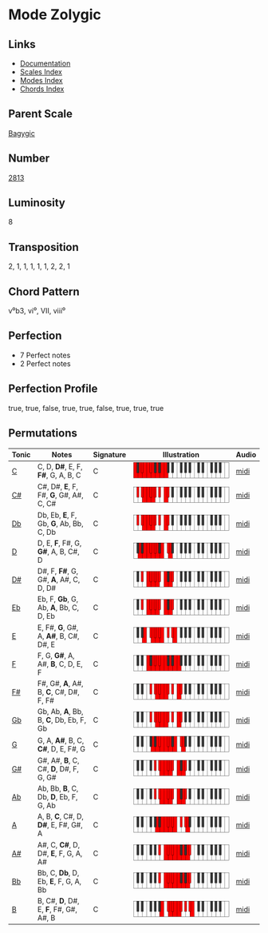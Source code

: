 # Mode Zolygic

## Links

- [Documentation](README.md)
- [Scales Index](Scales.md)
- [Modes Index](Modes.md)
- [Chords Index](Chords.md)

## Parent Scale

[Bagygic](ScaleBagygic.md)

## Number

[2813](https://ianring.com/musictheory/scales/2813)

## Luminosity

8

## Transposition

2, 1, 1, 1, 1, 1, 2, 2, 1

## Chord Pattern

v⁰b3, vi⁰, VII, viii⁰

## Perfection

- 7 Perfect notes
- 2 Perfect notes

## Perfection Profile

true, true, false, true, true, false, true, true, true

## Permutations

| Tonic | Notes | Signature | Illustration | Audio |
|-------|-------|-----------|--------------|-------|
| [C](ModeCNaturalZolygic.md) | C, D, **D#**, E, F, **F#**, G, A, B, C | C | ![CNaturalZolygic](ModeCNaturalZolygic.png) | [midi](https://github.com/edipermadi/music/blob/main/docs/ModeCNaturalZolygic.mid?raw=true) |
| [C#](ModeCSharpZolygic.md) | C#, D#, **E**, F, F#, **G**, G#, A#, C, C# | C | ![CSharpZolygic](ModeCSharpZolygic.png) | [midi](https://github.com/edipermadi/music/blob/main/docs/ModeCSharpZolygic.mid?raw=true) |
| [Db](ModeDFlatZolygic.md) | Db, Eb, **E**, F, Gb, **G**, Ab, Bb, C, Db | C | ![DFlatZolygic](ModeDFlatZolygic.png) | [midi](https://github.com/edipermadi/music/blob/main/docs/ModeDFlatZolygic.mid?raw=true) |
| [D](ModeDNaturalZolygic.md) | D, E, **F**, F#, G, **G#**, A, B, C#, D | C | ![DNaturalZolygic](ModeDNaturalZolygic.png) | [midi](https://github.com/edipermadi/music/blob/main/docs/ModeDNaturalZolygic.mid?raw=true) |
| [D#](ModeDSharpZolygic.md) | D#, F, **F#**, G, G#, **A**, A#, C, D, D# | C | ![DSharpZolygic](ModeDSharpZolygic.png) | [midi](https://github.com/edipermadi/music/blob/main/docs/ModeDSharpZolygic.mid?raw=true) |
| [Eb](ModeEFlatZolygic.md) | Eb, F, **Gb**, G, Ab, **A**, Bb, C, D, Eb | C | ![EFlatZolygic](ModeEFlatZolygic.png) | [midi](https://github.com/edipermadi/music/blob/main/docs/ModeEFlatZolygic.mid?raw=true) |
| [E](ModeENaturalZolygic.md) | E, F#, **G**, G#, A, **A#**, B, C#, D#, E | C | ![ENaturalZolygic](ModeENaturalZolygic.png) | [midi](https://github.com/edipermadi/music/blob/main/docs/ModeENaturalZolygic.mid?raw=true) |
| [F](ModeFNaturalZolygic.md) | F, G, **G#**, A, A#, **B**, C, D, E, F | C | ![FNaturalZolygic](ModeFNaturalZolygic.png) | [midi](https://github.com/edipermadi/music/blob/main/docs/ModeFNaturalZolygic.mid?raw=true) |
| [F#](ModeFSharpZolygic.md) | F#, G#, **A**, A#, B, **C**, C#, D#, F, F# | C | ![FSharpZolygic](ModeFSharpZolygic.png) | [midi](https://github.com/edipermadi/music/blob/main/docs/ModeFSharpZolygic.mid?raw=true) |
| [Gb](ModeGFlatZolygic.md) | Gb, Ab, **A**, Bb, B, **C**, Db, Eb, F, Gb | C | ![GFlatZolygic](ModeGFlatZolygic.png) | [midi](https://github.com/edipermadi/music/blob/main/docs/ModeGFlatZolygic.mid?raw=true) |
| [G](ModeGNaturalZolygic.md) | G, A, **A#**, B, C, **C#**, D, E, F#, G | C | ![GNaturalZolygic](ModeGNaturalZolygic.png) | [midi](https://github.com/edipermadi/music/blob/main/docs/ModeGNaturalZolygic.mid?raw=true) |
| [G#](ModeGSharpZolygic.md) | G#, A#, **B**, C, C#, **D**, D#, F, G, G# | C | ![GSharpZolygic](ModeGSharpZolygic.png) | [midi](https://github.com/edipermadi/music/blob/main/docs/ModeGSharpZolygic.mid?raw=true) |
| [Ab](ModeAFlatZolygic.md) | Ab, Bb, **B**, C, Db, **D**, Eb, F, G, Ab | C | ![AFlatZolygic](ModeAFlatZolygic.png) | [midi](https://github.com/edipermadi/music/blob/main/docs/ModeAFlatZolygic.mid?raw=true) |
| [A](ModeANaturalZolygic.md) | A, B, **C**, C#, D, **D#**, E, F#, G#, A | C | ![ANaturalZolygic](ModeANaturalZolygic.png) | [midi](https://github.com/edipermadi/music/blob/main/docs/ModeANaturalZolygic.mid?raw=true) |
| [A#](ModeASharpZolygic.md) | A#, C, **C#**, D, D#, **E**, F, G, A, A# | C | ![ASharpZolygic](ModeASharpZolygic.png) | [midi](https://github.com/edipermadi/music/blob/main/docs/ModeASharpZolygic.mid?raw=true) |
| [Bb](ModeBFlatZolygic.md) | Bb, C, **Db**, D, Eb, **E**, F, G, A, Bb | C | ![BFlatZolygic](ModeBFlatZolygic.png) | [midi](https://github.com/edipermadi/music/blob/main/docs/ModeBFlatZolygic.mid?raw=true) |
| [B](ModeBNaturalZolygic.md) | B, C#, **D**, D#, E, **F**, F#, G#, A#, B | C | ![BNaturalZolygic](ModeBNaturalZolygic.png) | [midi](https://github.com/edipermadi/music/blob/main/docs/ModeBNaturalZolygic.mid?raw=true) |
